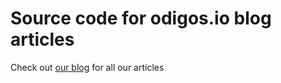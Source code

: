 # Source code for odigos.io blog articles

Check out [our blog](https://odigos.io/blog) for all our articles